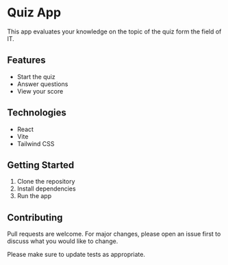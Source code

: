 # Quiz App
This app evaluates your knowledge on the topic of the quiz form the field of IT.

## Features
- Start the quiz
- Answer questions
- View your score

## Technologies
- React
- Vite
- Tailwind CSS

## Getting Started
1. Clone the repository
2. Install dependencies
3. Run the app

## Contributing
Pull requests are welcome. For major changes, please open an issue first to discuss what you would like to change.

Please make sure to update tests as appropriate.




